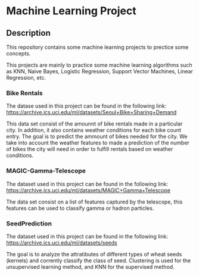 # Machine Learning Project

## Description
This repository contains some machine learning projects to prectice some concepts.

This projects are mainly to practice some machine learning algorithms such as KNN, Naive Bayes, Logistic Regression, Support Vector Machines, Linear Regression, etc.
### Bike Rentals
The datase used in this project can be found in the following link: https://archive.ics.uci.edu/ml/datasets/Seoul+Bike+Sharing+Demand

This data set consist of the amounnt of bike rentals made in a particular city. In addition, it also contains weather conditions for each bike count entry.
The goal is to predict the ammount of bikes needed for the city. We take into account the weather features to made a prediction of the number of bikes the city 
will need in order to fulfill rentals based on weather conditions. 

### MAGIC-Gamma-Telescope
The dataset used in this project can be found in the following link: https://archive.ics.uci.edu/ml/datasets/MAGIC+Gamma+Telescope

The data set consist on a list of features captured by the telescope, this features can be used to classify gamma or hadron particles.

### SeedPrediction
The dataset used in this project can be found in the following link: https://archive.ics.uci.edu/ml/datasets/seeds

The goal is to analyze the attratibutes of different types of wheat seeds (kernels) and corrently classify the class of seed. Clustering is used for the 
unsupervised learning method, and KNN for the supervised method.
